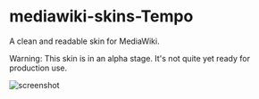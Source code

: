 # mediawiki-skins-Tempo
A clean and readable skin for MediaWiki.

Warning: This skin is in an alpha stage. It's not quite yet ready for production use.

![screenshot](http://i.imgur.com/Yr1EjWK.png)
